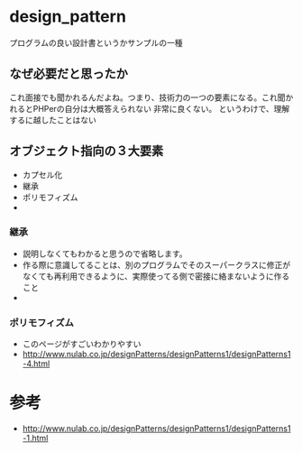 # design_pattern
プログラムの良い設計書というかサンプルの一種

## なぜ必要だと思ったか
これ面接でも聞かれるんだよね。つまり、技術力の一つの要素になる。これ聞かれるとPHPerの自分は大概答えられない
非常に良くない。
というわけで、理解するに越したことはない

## オブジェクト指向の３大要素
* カプセル化
* 継承
* ポリモフィズム
* 

### 継承
* 説明しなくてもわかると思うので省略します。
* 作る際に意識してることは、別のプログラムでそのスーパークラスに修正がなくても再利用できるように、実際使ってる側で密接に絡まないように作ること
* 

### ポリモフィズム
* このページがすごいわかりやすい
* http://www.nulab.co.jp/designPatterns/designPatterns1/designPatterns1-4.html

# 参考
* http://www.nulab.co.jp/designPatterns/designPatterns1/designPatterns1-1.html
